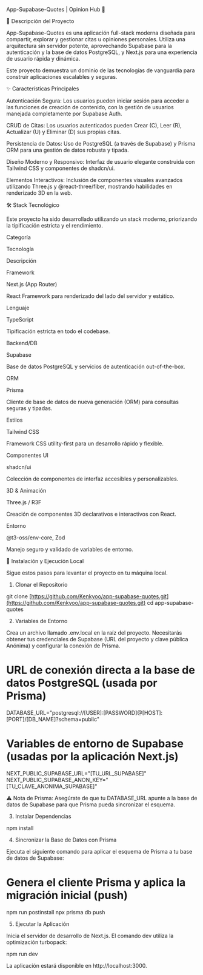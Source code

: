 App-Supabase-Quotes | Opinion Hub 💬

🌟 Descripción del Proyecto

App-Supabase-Quotes es una aplicación full-stack moderna diseñada para compartir, explorar y gestionar citas u opiniones personales. Utiliza una arquitectura sin servidor potente, aprovechando Supabase para la autenticación y la base de datos PostgreSQL, y Next.js para una experiencia de usuario rápida y dinámica.

Este proyecto demuestra un dominio de las tecnologías de vanguardia para construir aplicaciones escalables y seguras.

✨ Características Principales

Autenticación Segura: Los usuarios pueden iniciar sesión para acceder a las funciones de creación de contenido, con la gestión de usuarios manejada completamente por Supabase Auth.

CRUD de Citas: Los usuarios autenticados pueden Crear (C), Leer (R), Actualizar (U) y Eliminar (D) sus propias citas.

Persistencia de Datos: Uso de PostgreSQL (a través de Supabase) y Prisma ORM para una gestión de datos robusta y tipada.

Diseño Moderno y Responsivo: Interfaz de usuario elegante construida con Tailwind CSS y componentes de shadcn/ui.

Elementos Interactivos: Inclusión de componentes visuales avanzados utilizando Three.js y @react-three/fiber, mostrando habilidades en renderizado 3D en la web.

🛠️ Stack Tecnológico

Este proyecto ha sido desarrollado utilizando un stack moderno, priorizando la tipificación estricta y el rendimiento.

Categoría

Tecnología

Descripción

Framework

Next.js (App Router)

React Framework para renderizado del lado del servidor y estático.

Lenguaje

TypeScript

Tipificación estricta en todo el codebase.

Backend/DB

Supabase

Base de datos PostgreSQL y servicios de autenticación out-of-the-box.

ORM

Prisma

Cliente de base de datos de nueva generación (ORM) para consultas seguras y tipadas.

Estilos

Tailwind CSS

Framework CSS utility-first para un desarrollo rápido y flexible.

Componentes UI

shadcn/ui

Colección de componentes de interfaz accesibles y personalizables.

3D & Animación

Three.js / R3F

Creación de componentes 3D declarativos e interactivos con React.

Entorno

@t3-oss/env-core, Zod

Manejo seguro y validado de variables de entorno.

🚀 Instalación y Ejecución Local

Sigue estos pasos para levantar el proyecto en tu máquina local.

1. Clonar el Repositorio

git clone [https://github.com/Kenkyoo/app-supabase-quotes.git](https://github.com/Kenkyoo/app-supabase-quotes.git)
cd app-supabase-quotes


2. Variables de Entorno

Crea un archivo llamado .env.local en la raíz del proyecto. Necesitarás obtener tus credenciales de Supabase (URL del proyecto y clave pública Anónima) y configurar la conexión de Prisma.

# URL de conexión directa a la base de datos PostgreSQL (usada por Prisma)
DATABASE_URL="postgresql://[USER]:[PASSWORD]@[HOST]:[PORT]/[DB_NAME]?schema=public"

# Variables de entorno de Supabase (usadas por la aplicación Next.js)
NEXT_PUBLIC_SUPABASE_URL="[TU_URL_SUPABASE]"
NEXT_PUBLIC_SUPABASE_ANON_KEY="[TU_CLAVE_ANONIMA_SUPABASE]"


⚠️ Nota de Prisma: Asegúrate de que tu DATABASE_URL apunte a la base de datos de Supabase para que Prisma pueda sincronizar el esquema.

3. Instalar Dependencias

npm install


4. Sincronizar la Base de Datos con Prisma

Ejecuta el siguiente comando para aplicar el esquema de Prisma a tu base de datos de Supabase:

# Genera el cliente Prisma y aplica la migración inicial (push)
npm run postinstall
npx prisma db push


5. Ejecutar la Aplicación

Inicia el servidor de desarrollo de Next.js. El comando dev utiliza la optimización turbopack:

npm run dev


La aplicación estará disponible en http://localhost:3000.
